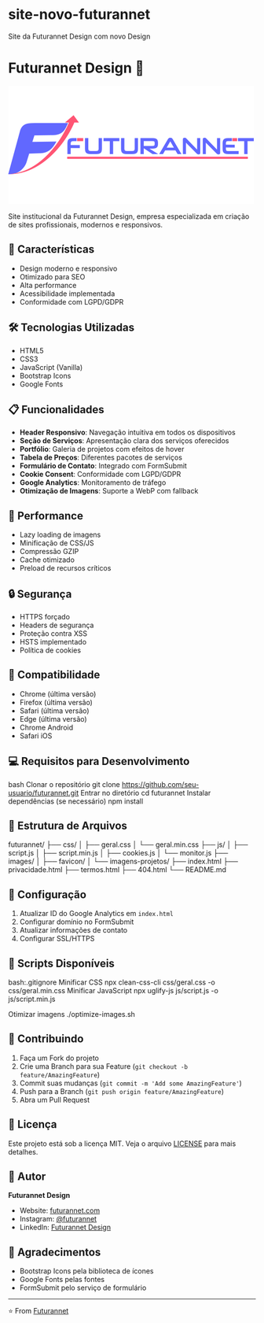 # site-novo-futurannet
 Site da Futurannet Design com novo Design
# Futurannet Design 🚀

![Futurannet Design](images/logo-futurannet.svg)

Site institucional da Futurannet Design, empresa especializada em criação de sites profissionais, modernos e responsivos.

## 🌟 Características

- Design moderno e responsivo
- Otimizado para SEO
- Alta performance
- Acessibilidade implementada
- Conformidade com LGPD/GDPR

## 🛠️ Tecnologias Utilizadas

- HTML5
- CSS3
- JavaScript (Vanilla)
- Bootstrap Icons
- Google Fonts

## 📋 Funcionalidades

- **Header Responsivo**: Navegação intuitiva em todos os dispositivos
- **Seção de Serviços**: Apresentação clara dos serviços oferecidos
- **Portfólio**: Galeria de projetos com efeitos de hover
- **Tabela de Preços**: Diferentes pacotes de serviços
- **Formulário de Contato**: Integrado com FormSubmit
- **Cookie Consent**: Conformidade com LGPD/GDPR
- **Google Analytics**: Monitoramento de tráfego
- **Otimização de Imagens**: Suporte a WebP com fallback

## 🚀 Performance

- Lazy loading de imagens
- Minificação de CSS/JS
- Compressão GZIP
- Cache otimizado
- Preload de recursos críticos

## 🔒 Segurança

- HTTPS forçado
- Headers de segurança
- Proteção contra XSS
- HSTS implementado
- Política de cookies

## 📱 Compatibilidade

- Chrome (última versão)
- Firefox (última versão)
- Safari (última versão)
- Edge (última versão)
- Chrome Android
- Safari iOS

## 💻 Requisitos para Desenvolvimento

bash
Clonar o repositório
git clone https://github.com/seu-usuario/futurannet.git
Entrar no diretório
cd futurannet
Instalar dependências (se necessário)
npm install

## 📂 Estrutura de Arquivos
futurannet/
├── css/
│ ├── geral.css
│ └── geral.min.css
├── js/
│ ├── script.js
│ ├── script.min.js
│ ├── cookies.js
│ └── monitor.js
├── images/
│ ├── favicon/
│ └── imagens-projetos/
├── index.html
├── privacidade.html
├── termos.html
├── 404.html
└── README.md


## 🔧 Configuração

1. Atualizar ID do Google Analytics em `index.html`
2. Configurar domínio no FormSubmit
3. Atualizar informações de contato
4. Configurar SSL/HTTPS

## 📄 Scripts Disponíveis
bash:.gitignore
Minificar CSS
npx clean-css-cli css/geral.css -o css/geral.min.css
Minificar JavaScript
npx uglify-js js/script.js -o js/script.min.js

Otimizar imagens
./optimize-images.sh

## 🤝 Contribuindo

1. Faça um Fork do projeto
2. Crie uma Branch para sua Feature (`git checkout -b feature/AmazingFeature`)
3. Commit suas mudanças (`git commit -m 'Add some AmazingFeature'`)
4. Push para a Branch (`git push origin feature/AmazingFeature`)
5. Abra um Pull Request

## 📝 Licença

Este projeto está sob a licença MIT. Veja o arquivo [LICENSE](LICENSE) para mais detalhes.

## 👤 Autor

**Futurannet Design**

* Website: [futurannet.com](https://futurannet.com)
* Instagram: [@futurannet](https://instagram.com/futurannet)
* LinkedIn: [Futurannet Design](https://linkedin.com/company/futurannet)

## 🌟 Agradecimentos

* Bootstrap Icons pela biblioteca de ícones
* Google Fonts pelas fontes
* FormSubmit pelo serviço de formulário

---
⭐️ From [Futurannet](https://github.com/futurannet)
